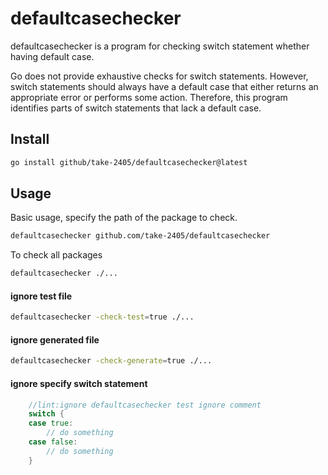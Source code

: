 # defaultcasechecker
defaultcasechecker is a program for checking switch statement whether having default case.

Go does not provide exhaustive checks for switch statements. However, switch statements should always have a default case that either returns an appropriate error or performs some action. Therefore, this program identifies parts of switch statements that lack a default case.

## Install
```sh
go install github/take-2405/defaultcasechecker@latest
```

## Usage
Basic usage, specify the path of the package to check.
```sh
defaultcasechecker github.com/take-2405/defaultcasechecker
```

To check all packages
```sh
defaultcasechecker ./...
```

#### ignore test file
```sh
defaultcasechecker -check-test=true ./...
```

#### ignore generated file
```sh
defaultcasechecker -check-generate=true ./...
```

#### ignore specify switch statement
```go
	//lint:ignore defaultcasechecker test ignore comment
	switch {
	case true:
		// do something
	case false:
		// do something
	}
```
